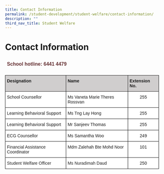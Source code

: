 ```yaml
---
title: Contact Information
permalink: /student-development/student-welfare/contact-information/
description: ""
third_nav_title: Student Welfare
---
```

Contact Information
===================

 <style type="text/css">
.tg  {border-collapse:collapse;border-spacing:0;}
.tg td{border-color:black;border-style:solid;border-width:1px;font-family:Arial, sans-serif;font-size:14px;
  overflow:hidden;padding:10px 5px;word-break:normal;}
.tg th{border-color:black;border-style:solid;border-width:1px;font-family:Arial, sans-serif;font-size:14px;
  font-weight:normal;overflow:hidden;padding:10px 5px;word-break:normal;}
.tg .tg-3bno{border-color:#ffffff;color:#663234;font-size:16px;font-weight:bold;text-align:right;vertical-align:top}
</style>
<table class="tg">
<thead>
  <tr>
    <td class="tg-3bno">School hotline: 6441 4479</td>
  </tr>
</thead>
</table>

<style type="text/css">
.tg  {border-collapse:collapse;border-spacing:0;}
.tg td{border-color:black;border-style:solid;border-width:1px;font-family:Arial, sans-serif;font-size:14px;
  overflow:hidden;padding:10px 5px;word-break:normal;}
.tg th{border-color:black;border-style:solid;border-width:1px;font-family:Arial, sans-serif;font-size:14px;
  font-weight:normal;overflow:hidden;padding:10px 5px;word-break:normal;}
.tg .tg-0043{background-color:#D0CECE;font-weight:bold;text-align:left;vertical-align:top}
.tg .tg-ktyi{background-color:#FFF;text-align:left;vertical-align:top}
.tg .tg-7yig{background-color:#FFF;text-align:center;vertical-align:top}
.tg .tg-tsok{background-color:#FFF;color:#222;text-align:left;vertical-align:top}
</style>
<table class="tg">
<thead>
  <tr>
    <th class="tg-0043">Designation</th>
    <th class="tg-0043">Name</th>
    <th class="tg-0043">Extension No.</th>
  </tr>
</thead>
<tbody>
  <tr>
    <td class="tg-ktyi">School Counsellor</td>
    <td class="tg-ktyi">Ms Vaneta Marie Theres Rossvan</td>
    <td class="tg-7yig">255</td>
  </tr>
  <tr>
    <td class="tg-ktyi">Learning Behavioral Support</td>
    <td class="tg-ktyi">Ms Tng Lay Hong</td>
    <td class="tg-7yig">255</td>
  </tr>
  <tr>
    <td class="tg-ktyi">Learning Behavioral Support</td>
    <td class="tg-ktyi">Mr Sanjeev Thomas</td>
    <td class="tg-7yig">255</td>
  </tr>
  <tr>
    <td class="tg-ktyi">ECG Counsellor</td>
    <td class="tg-ktyi">Ms Samantha Woo</td>
    <td class="tg-7yig">249</td>
  </tr>
  <tr>
    <td class="tg-ktyi">Financial Assistance Coordinator</td>
    <td class="tg-ktyi">Mdm Zalehah Bte Mohd Noor</td>
    <td class="tg-7yig">101</td>
  </tr>
  <tr>
    <td class="tg-tsok"><span style="color:#222">Student Welfare Officer</span></td>
    <td class="tg-tsok"><span style="color:#222">Ms Nuradimah Daud</span></td>
    <td class="tg-7yig">250</td>
  </tr>
</tbody>
</table>